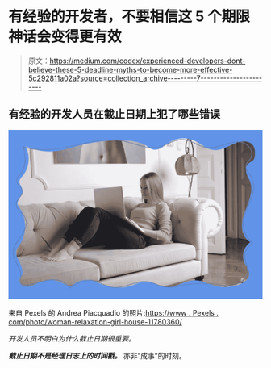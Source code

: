 # 有经验的开发者，不要相信这 5 个期限神话会变得更有效

> 原文：<https://medium.com/codex/experienced-developers-dont-believe-these-5-deadline-myths-to-become-more-effective-5c292811a02a?source=collection_archive---------7----------------------->

## 有经验的开发人员在截止日期上犯了哪些错误

![](img/c65dce612a33ff250477dbe369e52a02.png)

来自 Pexels 的 Andrea Piacquadio 的照片:[https://www . Pexels . com/photo/woman-relaxation-girl-house-11780360/](https://www.pexels.com/photo/woman-relaxation-girl-house-11780360/)

*开发人员不明白为什么截止日期很重要。*

***截止日期不是经理日志上的时间戳。*** 亦非“成事”的时刻。